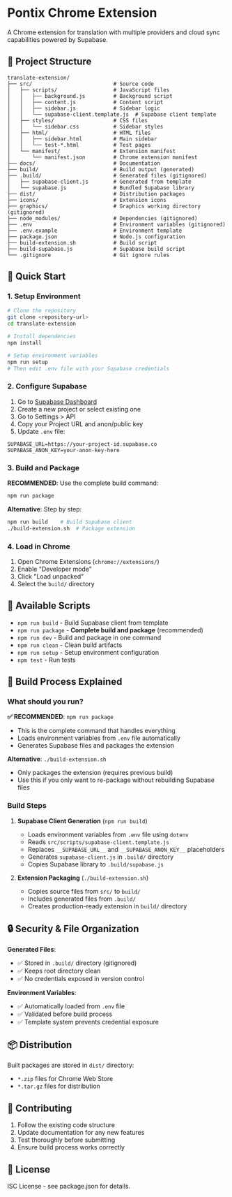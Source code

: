 # Pontix Chrome Extension

A Chrome extension for translation with multiple providers and cloud sync capabilities powered by Supabase.

## 📁 Project Structure

```
translate-extension/
├── src/                          # Source code
│   ├── scripts/                  # JavaScript files
│   │   ├── background.js         # Background script
│   │   ├── content.js            # Content script
│   │   ├── sidebar.js            # Sidebar logic
│   │   └── supabase-client.template.js  # Supabase client template
│   ├── styles/                   # CSS files
│   │   └── sidebar.css           # Sidebar styles
│   ├── html/                     # HTML files
│   │   ├── sidebar.html          # Main sidebar
│   │   └── test-*.html           # Test pages
│   └── manifest/                 # Extension manifest
│       └── manifest.json         # Chrome extension manifest
├── docs/                         # Documentation
├── build/                        # Build output (generated)
├── .build/                       # Generated files (gitignored)
│   ├── supabase-client.js        # Generated from template
│   └── supabase.js               # Bundled Supabase library
├── dist/                         # Distribution packages
├── icons/                        # Extension icons
├── graphics/                     # Graphics working directory (gitignored)
├── node_modules/                 # Dependencies (gitignored)
├── .env                          # Environment variables (gitignored)
├── .env.example                  # Environment template
├── package.json                  # Node.js configuration
├── build-extension.sh            # Build script
├── build-supabase.js             # Supabase build script
└── .gitignore                    # Git ignore rules
```

## 🚀 Quick Start

### 1. Setup Environment

```bash
# Clone the repository
git clone <repository-url>
cd translate-extension

# Install dependencies
npm install

# Setup environment variables
npm run setup
# Then edit .env file with your Supabase credentials
```

### 2. Configure Supabase

1. Go to [Supabase Dashboard](https://supabase.com/dashboard)
2. Create a new project or select existing one
3. Go to Settings > API
4. Copy your Project URL and anon/public key
5. Update `.env` file:

```env
SUPABASE_URL=https://your-project-id.supabase.co
SUPABASE_ANON_KEY=your-anon-key-here
```

### 3. Build and Package

**RECOMMENDED**: Use the complete build command:
```bash
npm run package
```

**Alternative**: Step by step:
```bash
npm run build    # Build Supabase client
./build-extension.sh  # Package extension
```

### 4. Load in Chrome

1. Open Chrome Extensions (`chrome://extensions/`)
2. Enable "Developer mode"
3. Click "Load unpacked"
4. Select the `build/` directory

## 📝 Available Scripts

- `npm run build` - Build Supabase client from template
- `npm run package` - **Complete build and package** (recommended)
- `npm run dev` - Build and package in one command
- `npm run clean` - Clean build artifacts
- `npm run setup` - Setup environment configuration
- `npm test` - Run tests

## 🔧 Build Process Explained

### What should you run?

**✅ RECOMMENDED**: `npm run package`
- This is the complete command that handles everything
- Loads environment variables from `.env` file automatically
- Generates Supabase files and packages the extension

**Alternative**: `./build-extension.sh` 
- Only packages the extension (requires previous build)
- Use this if you only want to re-package without rebuilding Supabase files

### Build Steps

1. **Supabase Client Generation** (`npm run build`)
   - Loads environment variables from `.env` file using `dotenv`
   - Reads `src/scripts/supabase-client.template.js`
   - Replaces `__SUPABASE_URL__` and `__SUPABASE_ANON_KEY__` placeholders
   - Generates `supabase-client.js` in `.build/` directory
   - Copies Supabase library to `.build/supabase.js`

2. **Extension Packaging** (`./build-extension.sh`)
   - Copies source files from `src/` to `build/`
   - Includes generated files from `.build/`
   - Creates production-ready extension in `build/` directory

## 🔒 Security & File Organization

**Generated Files**: 
- ✅ Stored in `.build/` directory (gitignored)
- ✅ Keeps root directory clean
- ✅ No credentials exposed in version control

**Environment Variables**:
- ✅ Automatically loaded from `.env` file
- ✅ Validated before build process
- ✅ Template system prevents credential exposure

## 📦 Distribution

Built packages are stored in `dist/` directory:
- `*.zip` files for Chrome Web Store
- `*.tar.gz` files for distribution

## 🤝 Contributing

1. Follow the existing code structure
2. Update documentation for any new features
3. Test thoroughly before submitting
4. Ensure build process works correctly

## 📄 License

ISC License - see package.json for details. 